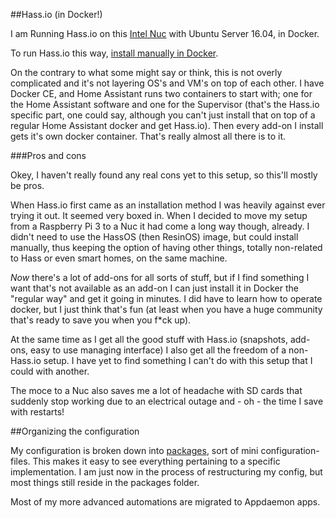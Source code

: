##Hass.io (in Docker!)

I am Running Hass.io on this [Intel Nuc](https://www.intel.com/content/www/us/en/products/boards-kits/nuc/kits/nuc5cpyh.html) with Ubuntu Server 16.04, in Docker.

To run Hass.io this way, [install manually in Docker](https://github.com/home-assistant/hassio-build/blob/master/install/README.md).

On the contrary to what some might say or think, this is not overly complicated and it's not layering OS's and VM's on top of each other. I have Docker CE, and Home Assistant runs two containers to start with; one for the Home Assistant software and one for the Supervisor (that's the Hass.io specific part, one could say, although you can't just install that on top of a regular Home Assistant docker and get Hass.io). Then every add-on I install gets it's own docker container. That's really almost all there is to it.

###Pros and cons

Okey, I haven't really found any real cons yet to this setup, so this'll mostly be pros.

When Hass.io first came as an installation method I was heavily against ever trying it out. It seemed very boxed in. When I decided to move my setup from a Raspberry Pi 3 to a Nuc it had come a long way though, already. I didn't need to use the HassOS (then ResinOS) image, but could install manually, thus keeping the option of having other things, totally non-related to Hass or even smart homes, on the same machine.

*Now* there's a lot of add-ons for all sorts of stuff, but if I find something I want that's not available as an add-on I can just install it in Docker the "regular way" and get it going in minutes. I did have to learn how to operate docker, but I just think that's fun (at least when you have a huge community that's ready to save you when you f*ck up).

At the same time as I get all the good stuff with Hass.io (snapshots, add-ons, easy to use managing interface) I also get all the freedom of a non-Hass.io setup. I have yet to find something I can't do with this setup that I could with another.

The moce to a Nuc also saves me a lot of headache with SD cards that suddenly stop working due to an electrical outage and - oh - the time I save with restarts!

##Organizing the configuration

My configuration is broken down into [packages](https://www.home-assistant.io/docs/configuration/packages/), sort of mini configuration-files. This makes it easy to see everything pertaining to a specific implementation. I am just now in the process of restructuring my config, but most things still reside in the packages folder.

Most of my more advanced automations are migrated to Appdaemon apps.